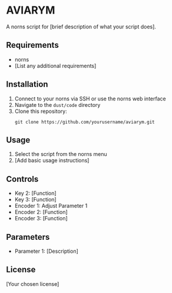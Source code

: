 # AVIARYM

A norns script for [brief description of what your script does].

## Requirements

- norns
- [List any additional requirements]

## Installation

1. Connect to your norns via SSH or use the norns web interface
2. Navigate to the `dust/code` directory
3. Clone this repository:
   ```
   git clone https://github.com/yourusername/aviarym.git
   ```

## Usage

1. Select the script from the norns menu
2. [Add basic usage instructions]

## Controls

- Key 2: [Function]
- Key 3: [Function]
- Encoder 1: Adjust Parameter 1
- Encoder 2: [Function]
- Encoder 3: [Function]

## Parameters

- Parameter 1: [Description]

## License

[Your chosen license] 